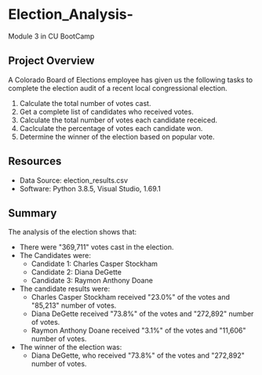 # Election_Analysis-
Module 3 in CU BootCamp 
## Project Overview 
A Colorado Board of Elections employee has given us the following tasks to complete the election audit of a recent local congressional election.

1. Calculate the total number of votes cast.
2. Get a complete list of candidates who received votes.
3. Calculate the total number of votes each candidate receiced.
4. Caclculate the percentage of votes each candidate won. 
5. Determine the winner of the election based on popular vote.

## Resources 
- Data Source: election_results.csv
- Software: Python 3.8.5, Visual Studio, 1.69.1  

## Summary
The analysis of the election shows that:

- There were "369,711" votes cast in the election.
- The Candidates were: 
    - Candidate 1: Charles Casper Stockham
    - Candidate 2: Diana DeGette
    - Candidate 3: Raymon Anthony Doane
- The candidate results were: 
    - Charles Casper Stockham received "23.0%" of the votes and "85,213" number of votes.
    - Diana DeGette received "73.8%" of the votes and "272,892" number of votes.
    - Raymon Anthony Doane received "3.1%" of the votes and "11,606" number of votes.
- The winner of the election was: 
    - Diana DeGette, who received "73.8%" of the votes and "272,892" number of votes.
    


